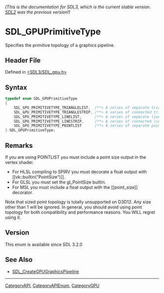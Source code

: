 ###### (This is the documentation for SDL3, which is the current stable version. [SDL2](https://wiki.libsdl.org/SDL2/) was the previous version!)
# SDL_GPUPrimitiveType

Specifies the primitive topology of a graphics pipeline.

## Header File

Defined in [<SDL3/SDL_gpu.h>](https://github.com/libsdl-org/SDL/blob/main/include/SDL3/SDL_gpu.h)

## Syntax

```c
typedef enum SDL_GPUPrimitiveType
{
    SDL_GPU_PRIMITIVETYPE_TRIANGLELIST,  /**< A series of separate triangles. */
    SDL_GPU_PRIMITIVETYPE_TRIANGLESTRIP, /**< A series of connected triangles. */
    SDL_GPU_PRIMITIVETYPE_LINELIST,      /**< A series of separate lines. */
    SDL_GPU_PRIMITIVETYPE_LINESTRIP,     /**< A series of connected lines. */
    SDL_GPU_PRIMITIVETYPE_POINTLIST      /**< A series of separate points. */
} SDL_GPUPrimitiveType;
```

## Remarks

If you are using POINTLIST you must include a point size output in the
vertex shader.

- For HLSL compiling to SPIRV you must decorate a float output with
  [[vk::builtin("PointSize")]].
- For GLSL you must set the gl_PointSize builtin.
- For MSL you must include a float output with the [[point_size]]
  decorator.

Note that sized point topology is totally unsupported on D3D12. Any size
other than 1 will be ignored. In general, you should avoid using point
topology for both compatibility and performance reasons. You WILL regret
using it.

## Version

This enum is available since SDL 3.2.0

## See Also

- [SDL_CreateGPUGraphicsPipeline](SDL_CreateGPUGraphicsPipeline)

----
[CategoryAPI](CategoryAPI), [CategoryAPIEnum](CategoryAPIEnum), [CategoryGPU](CategoryGPU)

